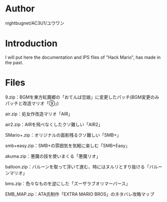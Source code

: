 # Author
nightbugnet/AC3U1/ユウワン

# Introduction
I will put here the documentation and IPS files of "Hack Mario", has made in the past.

# Files
9.zip：BGMを東方紅魔郷の「おてんば恋娘」に変更したパッチ(BGM変更のみパッチと改造マリオ「⑨」)

air.zip：処女作改造マリオ「AIR」

air2.zip：AIRを飛べなくしたクソ難しい「AIR2」

SMario+.zip：オリジナルの面影残るクソ難しい「SMB+」

smb+easy.zip：SMB+の雰囲気を気軽に楽しむ「SMB+Easy」

akuma.zip：悪魔の技を使いまくる「悪魔リオ」

balloon.zip：バルーンを取って浮いて進む、時にはヌルリとすり抜ける「バルーンマリオ」

bms.zip：色々なものを逆にした「ズーザラブオリマーパース」

EMB_MAP.zip：ATA氏制作「EXTRA MARIO BROS」のネタバレ攻略マップ


